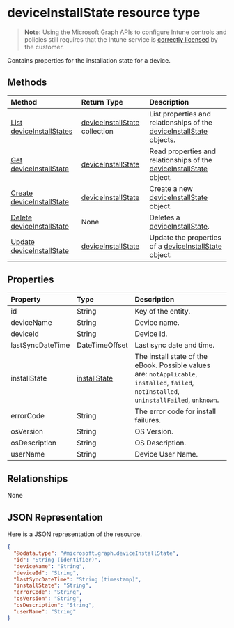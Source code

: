 # deviceInstallState resource type

> **Note:** Using the Microsoft Graph APIs to configure Intune controls and policies still requires that the Intune service is [correctly licensed](https://go.microsoft.com/fwlink/?linkid=839381) by the customer.

Contains properties for the installation state for a device.
## Methods
|Method|Return Type|Description|
|:---|:---|:---|
|[List deviceInstallStates](../api/intune_books_deviceinstallstate_list.md)|[deviceInstallState](../resources/intune_books_deviceinstallstate.md) collection|List properties and relationships of the [deviceInstallState](../resources/intune_books_deviceinstallstate.md) objects.|
|[Get deviceInstallState](../api/intune_books_deviceinstallstate_get.md)|[deviceInstallState](../resources/intune_books_deviceinstallstate.md)|Read properties and relationships of the [deviceInstallState](../resources/intune_books_deviceinstallstate.md) object.|
|[Create deviceInstallState](../api/intune_books_deviceinstallstate_create.md)|[deviceInstallState](../resources/intune_books_deviceinstallstate.md)|Create a new [deviceInstallState](../resources/intune_books_deviceinstallstate.md) object.|
|[Delete deviceInstallState](../api/intune_books_deviceinstallstate_delete.md)|None|Deletes a [deviceInstallState](../resources/intune_books_deviceinstallstate.md).|
|[Update deviceInstallState](../api/intune_books_deviceinstallstate_update.md)|[deviceInstallState](../resources/intune_books_deviceinstallstate.md)|Update the properties of a [deviceInstallState](../resources/intune_books_deviceinstallstate.md) object.|

## Properties
|Property|Type|Description|
|:---|:---|:---|
|id|String|Key of the entity.|
|deviceName|String|Device name.|
|deviceId|String|Device Id.|
|lastSyncDateTime|DateTimeOffset|Last sync date and time.|
|installState|[installState](../resources/intune_books_installstate.md)|The install state of the eBook. Possible values are: `notApplicable`, `installed`, `failed`, `notInstalled`, `uninstallFailed`, `unknown`.|
|errorCode|String|The error code for install failures.|
|osVersion|String|OS Version.|
|osDescription|String|OS Description.|
|userName|String|Device User Name.|

## Relationships
None
## JSON Representation
Here is a JSON representation of the resource.
<!--{
  "blockType": "resource",
  "baseType": "microsoft.graph.entity",
  "keyProperty": "id",
  "@odata.type": "microsoft.graph.deviceInstallState"
}-->
``` json
{
  "@odata.type": "#microsoft.graph.deviceInstallState",
  "id": "String (identifier)",
  "deviceName": "String",
  "deviceId": "String",
  "lastSyncDateTime": "String (timestamp)",
  "installState": "String",
  "errorCode": "String",
  "osVersion": "String",
  "osDescription": "String",
  "userName": "String"
}
```








